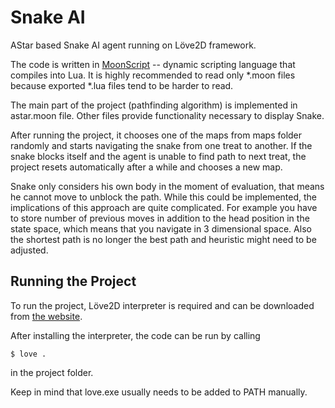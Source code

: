 # Snake AI

AStar based Snake AI agent running on Löve2D framework.

The code is written in [MoonScript](https://moonscript.org/) -- dynamic scripting language that compiles into Lua. It is highly recommended to read only *.moon files because exported *.lua files tend to be harder to read.

The main part of the project (pathfinding algorithm) is implemented in astar.moon file. Other files provide functionality necessary to display Snake.

After running the project, it chooses one of the maps from maps folder randomly and starts navigating the snake from one treat to another. If the snake blocks itself and the agent is unable to find path to next treat, the project resets automatically after a while and chooses a new map.

Snake only considers his own body in the moment of evaluation, that means he cannot move to unblock the path. While this could be implemented, the implications of this approach are quite complicated. For example you have to store number of previous moves in addition to the head position in the state space, which means that you navigate in 3 dimensional space. Also the shortest path is no longer the best path and heuristic might need to be adjusted.

## Running the Project

To run the project, Löve2D interpreter is required and can be downloaded from [the website](https://love2d.org/#download).

After installing the interpreter, the code can be run by calling
```
$ love .
```
in the project folder.

Keep in mind that love.exe usually needs to be added to PATH manually.

